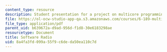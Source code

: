 ```yaml
---
content_type: resource
description: Student presentation for a project on multicore programming.
file: https://ol-ocw-studio-app-qa.s3.amazonaws.com/courses/6-189-multicore-programming-primer-january-iap-2007/8a4fa3fd099a55f9c6deda50ea110c7d_softwareradio.pdf
file_type: application/pdf
parent_uid: b639672a-d9ad-956d-f1d8-30e6183298ae
resourcetype: Document
title: Software Radio
uid: 8a4fa3fd-099a-55f9-c6de-da50ea110c7d
---
```

